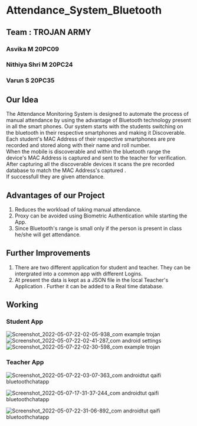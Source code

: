 # Attendance_System_Bluetooth

## Team : TROJAN ARMY 
### Asvika M 20PC09
### Nithiya Shri M 20PC24
### Varun S 20PC35

## Our Idea
The Attendance Monitoring System is designed to automate the process of manual attendance by using the advantage of Bluetooth technology present in all the smart phones. 
Our system starts with the students switching on the bluetooth in their respective smartphones and making it Discoverable.  
Each student's MAC Address of their respective smartphones are pre recorded and stored along with their name and roll number.  
When the mobile is discoverable and within the bluetooth range the device's MAC Address is captured and sent to the teacher for verification.  
After capturing all the discoverable devices it scans the pre recorded database to match the MAC Address's captured .  
If successfull they are given attendance.   


## Advantages of our Project

1. Reduces the workload of taking manual attendance.
2. Proxy can be avoided using Biometric Authentication while starting the App. 
3. Since Bluetooth's range is small only if the person is present in class he/she will get attendance.

## Further Improvements

1. There are two different application for student and teacher. They can be intergrated into a common app with different Logins.
2. At present the data is kept as a JSON file in the local Teacher's Application . Further it can be added to a Real time database.

## Working

### Student App
![Screenshot_2022-05-07-22-02-05-938_com example trojan](https://user-images.githubusercontent.com/81177431/167264580-595ad40c-ac40-4fa5-a053-9b1128a6ee45.jpg)
![Screenshot_2022-05-07-22-02-41-287_com android settings](https://user-images.githubusercontent.com/81177431/167264592-6350542f-7c8b-4b12-a482-bc8b4591afed.jpg)
![Screenshot_2022-05-07-22-02-30-598_com example trojan](https://user-images.githubusercontent.com/81177431/167264594-1266810e-c3c7-442f-b232-8d182012df0c.jpg)

### Teacher App
![Screenshot_2022-05-07-22-03-07-363_com androidtut qaifi bluetoothchatapp](https://user-images.githubusercontent.com/81177431/167264733-408d0258-6ae6-4ad8-b988-9f59ce8f8d8c.jpg)

![Screenshot_2022-05-07-17-31-37-244_com androidtut qaifi bluetoothchatapp](https://user-images.githubusercontent.com/81177431/167264741-6e890e81-d2a7-45ce-8f53-932c793c543d.jpg)

![Screenshot_2022-05-07-22-31-06-892_com androidtut qaifi bluetoothchatapp](https://user-images.githubusercontent.com/81177431/167264737-7cbc6486-db4d-430d-b46e-3262df5c510f.jpg)


